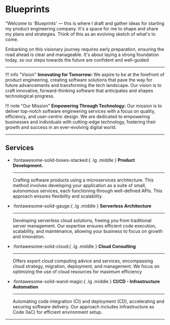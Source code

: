 # Blueprints

"Welcome to 'Blueprints' — this is where I draft and gather ideas for starting my product engineering company. It's a space for me to shape and share my plans and strategies. Think of this as an evolving sketch of what's to come.

Embarking on this visionary journey requires early preparation, ensuring the road ahead is clear and manageable. It's about laying a strong foundation today, so our steps towards the future are confident and well-guided

---

!!! info "Vision"
    **Innovating for Tomorrow:** We aspire to be at the forefront of product engineering, creating software solutions that pave the way for future advancements and transforming the tech landscape. Our vision is to craft innovative, forward-thinking software that anticipates and shapes technological progress.

!!! note "Our Mission"
    **Empowering Through Technology:** Our mission is to deliver top-notch software engineering services with a focus on quality, efficiency, and user-centric design. We are dedicated to empowering businesses and individuals with cutting-edge technology, fostering their growth and success in an ever-evolving digital world.

---

## Services

<!-- markdownlint-disable MD033 -->
<div class="grid cards" markdown>

- :fontawesome-solid-boxes-stacked:{ .lg .middle } **Product Development.**

    ---

    Crafting software products using a microservices architecture. This method involves developing your application as a suite of small, autonomous services, each functioning through well-defined APIs. This approach ensures flexibility and scalability.

    <!-- [:octicons-arrow-right-24: Explore More](services/product-development.md) -->

- :fontawesome-solid-gauge:{ .lg .middle } **Serverless Architecture**

    ---

    Developing serverless cloud solutions, freeing you from traditional server management. Our expertise ensures efficient code execution, scalability, and maintenance, allowing your business to focus on growth and innovation.

    <!-- [:octicons-arrow-right-24: Explore More](services/serverless-architecture.md) -->

- :fontawesome-solid-cloud:{ .lg .middle } **Cloud Consulting**

    ---

    Offers expert cloud computing advice and services, encompassing cloud strategy, migration, deployment, and management. We focus on optimizing the use of cloud resources for maximum efficiency

    <!-- [:octicons-arrow-right-24: Explore More](services/cloud-consulting.md) -->

- :fontawesome-solid-wand-magic:{ .lg .middle } **CI/CD - Infrastructure Automation**

    ---

    Automating code integration (CI) and deployment (CD), accelerating and securing software delivery. Our approach includes Infrastructure as Code (IaC) for efficient environment setup.

    <!-- [:octicons-arrow-right-24: Explore More](services/infrastructure-automation.md) -->

</div>

---

